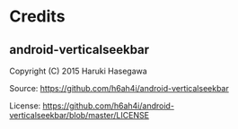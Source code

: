 # Credits
## android-verticalseekbar
Copyright (C) 2015 Haruki Hasegawa

Source: https://github.com/h6ah4i/android-verticalseekbar

License: https://github.com/h6ah4i/android-verticalseekbar/blob/master/LICENSE
